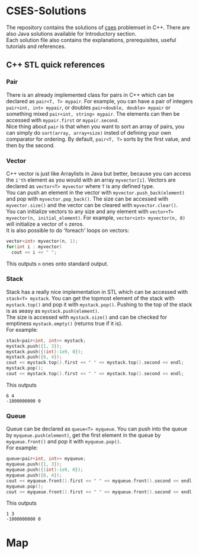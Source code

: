# CSES-Solutions
The repository contains the solutions of [cses](https://cses.fi/problemset/list/) problemset in C++. There are also Java solutions available for Introductory section.  
Each solution file also contains the explanations, prerequisites, useful tutorials and references.

## C++ STL quick references  
  
  
### Pair
There is an already implemented class for pairs in C++ which can be declared as `pair<T, T> mypair`. For example, you can have a pair of integers `pair<int, int> mypair`, or doubles `pair<double, double> mypair` or something mixed `pair<int, string> mypair`. The elements can then be accessed with `mypair.first` or `mypair.second`.  
Nice thing about `pair` is that when you want to sort an array of pairs, you can simply do `sort(array, array+size)` insted of defining your own comparator for ordering. By default, `pair<T, T>` sorts by the first value, and then by the second.  

### Vector
C++ vector is just like Arraylists in Java but better, because you can access the `i'th` element as you would with an array `myvector[i]`. Vectors are declared as `vector<T> myvector` where `T` is any defined type.  
You can push an element in the vector with `myvector.push_back(element)` and pop with `myvector.pop_back()`. The size can be accessed with `myvector.size()` and the vector can be cleared with `myvector.clear()`.  
You can initialize vectors to any size and any element with `vector<T> myvector(n, initial_element)`. For example, `vector<int> myvector(n, 0)` will initialize a vector of `n` zeros.  
It is also possible to do 'foreach' loops on vectors:
```C++
vector<int> myvector(n, 1);
for(int i : myvector)
  cout << i << " ";
```
This outputs `n` ones onto standard output.

### Stack  
Stack has a really nice implementation in STL which can be accessed with `stack<T> mystack`. You can get the topmost element of the stack with `mystack.top()` and pop it with `mystack.pop()`. Pushing to the top of the stack is as aeasy as `mystack.push(element)`.  
The size is accessed with `mystack.size()` and can be checked for emptiness `mystack.empty()` (returns true if it is).  
For example:
```C++
stack<pair<int, int>> mystack;
mystack.push({1, 3});
mystack.push({(int)-1e9, 0});
mystack.push({6, 4});
cout << mystack.top().first << " " << mystack.top().second << endl;
mystack.pop();
cout << mystack.top().first << " " << mystack.top().second << endl;
```
This outputs
```
6 4
-1000000000 0
```

### Queue
Queue can be declared as `queue<T> myqueue`. You can push into the queue by `myqueue.push(element)`, get the first element in the queue by `myqueue.front()` and pop it with `myqueue.pop()`.  
For example:
```C++
queue<pair<int, int>> myqueue;
myqueue.push({1, 3});
myqueue.push({(int)-1e9, 0});
myqueue.push({6, 4});
cout << myqueue.front().first << " " << myqueue.front().second << endl;
myqueue.pop();
cout << myqueue.front().first << " " << myqueue.front().second << endl;
```
This outputs
```
1 3
-1000000000 0
```

# Map
